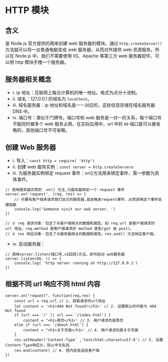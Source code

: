 # HTTP 模块

## 含义

是 Node.js 官方提供的用来创建 web 服务器的模块。通过 `http.createServer()`方法就可以将一台普通电脑变成 web 服务器，从而对外提供 web 资源服务。所以在 Node.js 中，我们不需要使用 IIS、Apache 等第三方 web 服务器软件，可以用 http 模块手撸一个服务器。

## 服务器相关概念

- ⅰ. ip 地址：互联网上每台计算机的唯一地址。格式为点分十进制。
- ⅱ. 域名：127.0.0.1 的域名为 `localhost`。
- ⅲ. 域名服务器：ip 地址和域名是一一对应的，这些信息存储在域名服务器 DNS 中。
- ⅳ. 端口号：类似于门牌号。端口号和 web 服务是一对一的关系，每个端口号不能同时被多个 web 服务占用。在实际应用中，url 中的 `80` 端口是可以被省略的，其他端口号不可省略。

## 创建 Web 服务器

- ⅰ. 导入：`const http = require( 'http')`
- ⅱ. 创建 web 服务实例：`const server = http.createServero`
- ⅲ. 为服务器实例绑定 request 事件：on()方法用来绑定事件，第一参数为具体事件。

```
// 使用服务器实例的 .on() 方法,为服务器绑定一个 request 事件
server.on('request'. (req, res) => {
    // 只要有客户端来请求我们自己的服务器,就会触发request事件，从而调用这个事件处理函数
    console.log('Someone visit our web server. ')
})

// ① req 请求对象：包含了与客户端相关的数据和属性。如 req.url 是客户端请求的 url 地址，req.method 是客户端请求的 method 类型(get 或 post)。
// ② res 响应对象：包含了与服务器相关的数据和属性。res.end() 方法响应客户端。
```

- ⅳ. 启动服务器：

```
// 调用server.listen(端口号,cb回调)方法，即可启动 web服务器
server.listen(80, () => {
    console.log( 'http server running at http://127.0.0.1')
})
```

## 根据不同 url 响应不同 html 内容

```
server.on("request", function(req,res) {
    const url = req.url // 1. 获取请求的url地址
    let content = '<h1>404 Not found!</h1>' // 2. 设置默认的内客为 404 Not found
    if (url === '/' || url === '/index.html') {
        content = "<h1>首页</h1>' // 3. 用户请求的是首页
    else if (url === '/about.html') {
        content = "<h1>关于页面</h1>' // 4. 用户请求的是关于页面
    }
    res.setHeader('Content-Type' ,'text/html;charset=utf-8') // 5. 设置 Content-Type响应头，防止中文乱码
    res.end(content) // 6. 把内容发送给客户端
})
```
